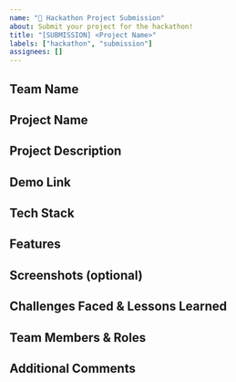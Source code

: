 ```yaml
---
name: "🚀 Hackathon Project Submission"
about: Submit your project for the hackathon!
title: "[SUBMISSION] <Project Name>"
labels: ["hackathon", "submission"]
assignees: []
---
```


## Team Name
<!-- Enter your team name (if solo, write your name) -->

## Project Name
<!-- Enter your project name -->

## Project Description
<!-- Describe what your project does, its purpose, and what makes it unique -->

## Demo Link
<!-- Link to your deployed project, live demo, or video walkthrough (YouTube, Loom, etc.) -->

## Tech Stack
<!-- List the main technologies used (languages, frameworks, APIs, etc.) -->

## Features
<!-- List the key features your project implements -->

## Screenshots (optional)
<!-- Upload or embed screenshots/gifs of your project -->

## Challenges Faced & Lessons Learned
<!-- Briefly describe any challenges faced and how you overcame them -->

## Team Members & Roles
<!-- List team members and their roles (if applicable) -->

## Additional Comments
<!-- Anything else you'd like to share with the judges/reviewers? -->
